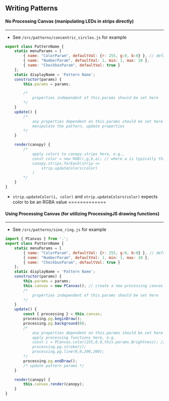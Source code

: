 ## Writing Patterns
#### No Processing Canvas (manipulating LEDs in strips directly) 
----------
- See `/src/patterns/concentric_circles.js` for example
```javascript
export class PatternName {
    static menuParams = [
        { name: "ColorParam", defaultVal: {r: 255, g:0, b:0} }, // default color vals must be RGB or RGBA
        { name: "NumberParam", defaultVal: 1, min: 1, max: 10 },
        { name: "CheckboxParam", defaultVal: true }
    ];
    static displayName = 'Pattern Name';
    constructor(params) {
        this.params = params;

        /*
            properties independent of this.params should be set here
        */
    }
    update() {
        /*
            any properties dependent on this.params should be set here
            manipulate the pattern, update properties
        */
    }

    render(canopy) {
        /*
            apply colors to canopy.strips here, e.g., 
            const color = new RGB(r,g,b,a); // where a is typically this.params.Brightness or related
            canopy.strips.forEach(strip => 
                strip.updateColors(color)
            )
        */
    }
}
```

- `strip.updateColor(i, color)` and `strip.updateColors(color)` expects color to be an RGBA value
=============

#### Using Processing Canvas (for utilizing ProcessingJS drawing functions)
------
- See `/src/patterns/sine_ring.js` for example
```javascript
import { PCanvas } from '.';
export class PatternName {
    static menuParams = [
        { name: "ColorParam", defaultVal: {r: 255, g:0, b:0} }, // default color vals must be RGB or RGBA
        { name: "NumberParam", defaultVal: 1, min: 1, max: 10 },
        { name: "CheckboxParam", defaultVal: true }
    ];
    static displayName = 'Pattern Name';
    constructor(params) {
        this.params = params;
        this.canvas = new PCanvas(); // create a new processing canvas instance
        /*
            properties independent of this.params should be set here
        */
    }
    update() {
        const { processing } = this.canvas;
        processing.pg.beginDraw();
        processing.pg.background(0);
        /*
            any properties dependent on this.params should be set here
            apply processing functions here, e.g.
            const c = PCanvas.color(255,0,0,this.params.Brightness); // red with parametrized Brightness
            processing.pg.stroke(c);
            processing.pg.line(0,0,200,200);
        */
        processing.pg.endDraw();
        /* update pattern params */
    }

    render(canopy) {
        this.canvas.render(canopy);
    }
}
```